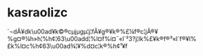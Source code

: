 # kasraolizc
´¬dÃ¥dk\u00ad¥k©®cµjµgµ¦j¦fÂ¥g®¥k®%£¼f®c¦jÃ®¥%g¤®¼h»h¦%h¢¦63\u00add¦%l¤f%i¤¯«l´²3?j¦lk%£¥k®f®³«l´f®¥l%£k%l¤c%h¢63\u00ad¾¦¥%d¤c¦k®%h¢¹¥f

